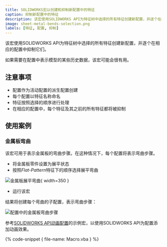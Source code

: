 ```yaml
---
title: SOLIDWORKS宏以创建和抑制新配置中的特征
caption: 抑制新配置中的特征
description: 该宏使用SOLIDWORKS API为特征树中选择的所有特征创建新配置，并逐个在相应的配置中抑制它们。
image: sheet-metal-bends-selection.png
labels: [特征, 配置, 抑制]
---
```

该宏使用SOLIDWORKS API为特征树中选择的所有特征创建新配置，并逐个在相应的配置中抑制它们。

如果需要在配置中表示模型的某些历史数据，该宏可能会很有用。

## 注意事项

* 配置作为活动配置的派生配置创建
* 每个配置以特征名称命名
* 特征按照选择的顺序进行处理
* 在相应的配置中，每个特征及其之前的所有特征都将被抑制

## 使用案例

### 金属板弯曲

该宏可用于表示金属板的弯曲步骤。在这种情况下，每个配置将表示弯曲步骤。

* 将金属板零件设置为展平状态
* 按照*Flat-Pattern*特征下的顺序选择展平弯曲

![金属板展平弯曲](sheet-metal-bends-selection.png){ width=350 }

* 运行该宏

结果将创建每个弯曲的子配置，表示弯曲步骤：

![配置中的金属板弯曲步骤](sheet-metal-bending.gif)

参考[SOLIDWORKS API动画配置](solidworks-api/motion-study/animate-configurations/)的示例宏，以使用SOLIDWORKS API为配置添加动画效果。

{% code-snippet { file-name: Macro.vba } %}